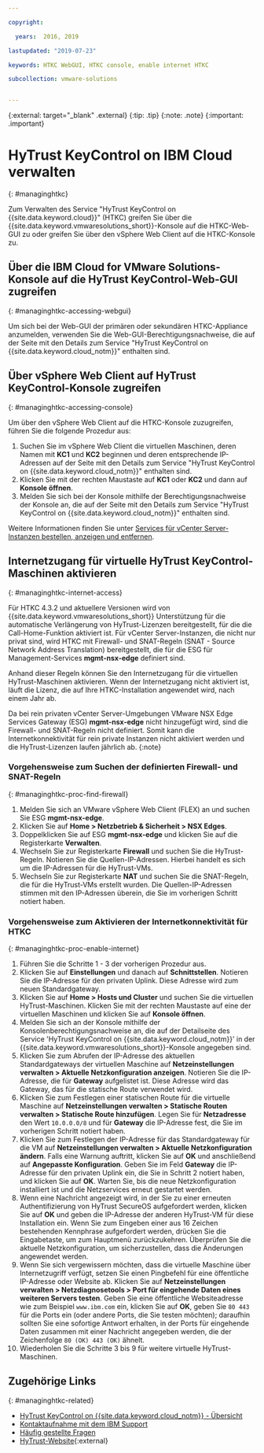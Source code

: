 ```yaml
---

copyright:

  years:  2016, 2019

lastupdated: "2019-07-23"

keywords: HTKC WebGUI, HTKC console, enable internet HTKC

subcollection: vmware-solutions


---
```


{:external: target="_blank" .external}
{:tip: .tip}
{:note: .note}
{:important: .important}

# HyTrust KeyControl on IBM Cloud verwalten
{: #managinghtkc}

Zum Verwalten des Service "HyTrust KeyControl on {{site.data.keyword.cloud}}" (HTKC) greifen Sie über die {{site.data.keyword.vmwaresolutions_short}}-Konsole auf die HTKC-Web-GUI zu oder greifen Sie über den vSphere Web Client auf die HTKC-Konsole zu.

## Über die IBM Cloud for VMware Solutions-Konsole auf die HyTrust KeyControl-Web-GUI zugreifen
{: #managinghtkc-accessing-webgui}

Um sich bei der Web-GUI der primären oder sekundären HTKC-Appliance anzumelden, verwenden Sie die Web-GUI-Berechtigungsnachweise, die auf der Seite mit den Details zum Service "HyTrust KeyControl on {{site.data.keyword.cloud_notm}}" enthalten sind.

## Über vSphere Web Client auf HyTrust KeyControl-Konsole zugreifen
{: #managinghtkc-accessing-console}

Um über den vSphere Web Client auf die HTKC-Konsole zuzugreifen, führen Sie die folgende Prozedur aus:
1. Suchen Sie im vSphere Web Client die virtuellen Maschinen, deren Namen mit **KC1** und **KC2** beginnen und deren entsprechende IP-Adressen auf der Seite mit den Details zum Service "HyTrust KeyControl on {{site.data.keyword.cloud_notm}}" enthalten sind.
2. Klicken Sie mit der rechten Maustaste auf **KC1** oder **KC2** und dann auf **Konsole öffnen**.
3. Melden Sie sich bei der Konsole mithilfe der Berechtigungsnachweise der Konsole an, die auf der Seite mit den Details zum Service "HyTrust KeyControl on {{site.data.keyword.cloud_notm}}" enthalten sind.

Weitere Informationen finden Sie unter [Services für vCenter Server-Instanzen bestellen, anzeigen und entfernen](/docs/services/vmwaresolutions/vcenter?topic=vmware-solutions-vc_addingremovingservices).

## Internetzugang für virtuelle HyTrust KeyControl-Maschinen aktivieren
{: #managinghtkc-internet-access}

Für HTKC 4.3.2 und aktuellere Versionen wird von {{site.data.keyword.vmwaresolutions_short}} Unterstützung für die automatische Verlängerung von HyTrust-Lizenzen bereitgestellt, für die die Call-Home-Funktion aktiviert ist. Für vCenter Server-Instanzen, die nicht nur privat sind, wird HTKC mit Firewall- und SNAT-Regeln (SNAT - Source Network Address Translation) bereitgestellt, die für die ESG für Management-Services **mgmt-nsx-edge** definiert sind.

Anhand dieser Regeln können Sie den Internetzugang für die virtuellen HyTrust-Maschinen aktivieren. Wenn der Internetzugang nicht aktiviert ist, läuft die Lizenz, die auf Ihre HTKC-Installation angewendet wird, nach einem Jahr ab.

Da bei rein privaten vCenter Server-Umgebungen VMware NSX Edge Services Gateway (ESG) **mgmt-nsx-edge** nicht hinzugefügt wird, sind die Firewall- und SNAT-Regeln nicht definiert. Somit kann die Internetkonnektivität für rein private Instanzen nicht aktiviert werden und die HyTrust-Lizenzen laufen jährlich ab.
{:note}

### Vorgehensweise zum Suchen der definierten Firewall- und SNAT-Regeln
{: #managinghtkc-proc-find-firewall}

1. Melden Sie sich an VMware vSphere Web Client (FLEX) an und suchen Sie ESG **mgmt-nsx-edge**.
2. Klicken Sie auf **Home > Netzbetrieb & Sicherheit > NSX Edges**.
3. Doppelklicken Sie auf ESG **mgmt-nsx-edge** und klicken Sie auf die Registerkarte **Verwalten**.
4. Wechseln Sie zur Registerkarte **Firewall** und suchen Sie die HyTrust-Regeln. Notieren Sie die Quellen-IP-Adressen. Hierbei handelt es sich um die IP-Adressen für die HyTrust-VMs.
5. Wechseln Sie zur Registerkarte **NAT** und suchen Sie die SNAT-Regeln, die für die HyTrust-VMs erstellt wurden. Die Quellen-IP-Adressen stimmen mit den IP-Adressen überein, die Sie im vorherigen Schritt notiert haben.

### Vorgehensweise zum Aktivieren der Internetkonnektivität für HTKC
{: #managinghtkc-proc-enable-internet}

1. Führen Sie die Schritte 1 - 3 der vorherigen Prozedur aus.
2. Klicken Sie auf **Einstellungen** und danach auf **Schnittstellen**. Notieren Sie die IP-Adresse für den privaten Uplink. Diese Adresse wird zum neuen Standardgateway.
3. Klicken Sie auf **Home > Hosts und Cluster** und suchen Sie die virtuellen HyTrust-Maschinen. Klicken Sie mit der rechten Maustaste auf eine der virtuellen Maschinen und klicken Sie auf **Konsole öffnen**.
4. Melden Sie sich an der Konsole mithilfe der Konsolenberechtigungsnachweise an, die auf der Detailseite des Service 'HyTrust KeyControl on {{site.data.keyword.cloud_notm}}' in der {{site.data.keyword.vmwaresolutions_short}}-Konsole angegeben sind.
5. Klicken Sie zum Abrufen der IP-Adresse des aktuellen Standardgateways der virtuellen Maschine auf **Netzeinstellungen verwalten > Aktuelle Netzkonfiguration anzeigen**. Notieren Sie die IP-Adresse, die für **Gateway** aufgelistet ist. Diese Adresse wird das Gateway, das für die statische Route verwendet wird.
6. Klicken Sie zum Festlegen einer statischen Route für die virtuelle Maschine auf **Netzeinstellungen verwalten > Statische Routen verwalten > Statische Route hinzufügen**. Legen Sie für **Netzadresse** den Wert `10.0.0.0/8` und für **Gateway** die IP-Adresse fest, die Sie im vorherigen Schritt notiert haben.
7. Klicken Sie zum Festlegen der IP-Adresse für das Standardgateway für die VM auf **Netzeinstellungen verwalten > Aktuelle Netzkonfiguration ändern**. Falls eine Warnung auftritt, klicken Sie auf **OK** und anschließend auf **Angepasste Konfiguration**. Geben Sie im Feld **Gateway** die IP-Adresse für den privaten Uplink ein, die Sie in Schritt 2 notiert haben, und klicken Sie auf **OK**. Warten Sie, bis die neue Netzkonfiguration installiert ist und die Netzservices erneut gestartet werden.
8. Wenn eine Nachricht angezeigt wird, in der Sie zu einer erneuten Authentifizierung von HyTrust SecureOS aufgefordert werden, klicken Sie auf **OK** und geben die IP-Adresse der anderen HyTrust-VM für diese Installation ein. Wenn Sie zum Eingeben einer aus 16 Zeichen bestehenden Kennphrase aufgefordert werden, drücken Sie die Eingabetaste, um zum Hauptmenü zurückzukehren. Überprüfen Sie die aktuelle Netzkonfiguration, um sicherzustellen, dass die Änderungen angewendet werden.
9. Wenn Sie sich vergewissern möchten, dass die virtuelle Maschine über Internetzugriff verfügt, setzen Sie einen Pingbefehl für eine öffentliche IP-Adresse oder Website ab. Klicken Sie auf **Netzeinstellungen verwalten > Netzdiagnosetools > Port für eingehende Daten eines weiteren Servers testen**. Geben Sie eine öffentliche Websiteadresse wie zum Beispiel `www.ibm.com` ein, klicken Sie auf **OK**, geben Sie `80 443` für die Ports ein (oder andere Ports, die Sie testen möchten); daraufhin sollten Sie eine sofortige Antwort erhalten, in der Ports für eingehende Daten zusammen mit einer Nachricht angegeben werden, die der Zeichenfolge `80 (OK) 443 (OK)` ähnelt.
10. Wiederholen Sie die Schritte 3 bis 9 für weitere virtuelle HyTrust-Maschinen.

## Zugehörige Links
{: #managinghtkc-related}

* [HyTrust KeyControl on {{site.data.keyword.cloud_notm}} - Übersicht](/docs/services/vmwaresolutions/services?topic=vmware-solutions-htkc_considerations)
* [Kontaktaufnahme mit dem IBM Support](/docs/services/vmwaresolutions/vmonic?topic=vmware-solutions-trbl_support)
* [Häufig gestellte Fragen](/docs/services/vmwaresolutions/vmonic?topic=vmware-solutions-faq)
* [HyTrust-Website](https://www.hytrust.com/){:external}
